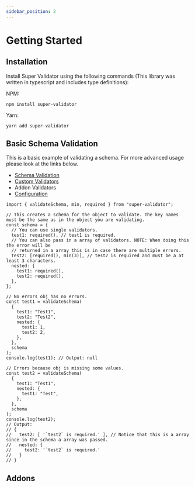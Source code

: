 ```yaml
---
sidebar_position: 2
---
```


# Getting Started

## Installation

Install Super Validator using the following commands (This library was written in typescript and includes type definitions):

NPM:

```
npm install super-validator
```

Yarn:

```
yarn add super-validator
```

## Basic Schema Validation

This is a basic example of validating a schema. For more advanced usage please look at the links below.

-   [Schema Validation](schema-validation.md)
-   [Custom Validators](custom-validators.md)
-   Addon Validators
-   [Configuration](configuration.md)

```
import { validateSchema, min, required } from "super-validator";

// This creates a schema for the object to validate. The key names must be the same as in the object you are validating.
const schema = {
  // You can use single validators.
  test1: required(), // test1 is required.
  // You can also pass in a array of validators. NOTE: When doing this the error will be
  // returned in a array this is in case there are multiple errors.
  test2: [required(), min(3)], // test2 is required and must be a at least 3 characters.
  nested: {
    test1: required(),
    test2: required(),
  },
};

// No errors obj has no errors.
const test1 = validateSchema(
  {
    test1: "Test1",
    test2: "Test2",
    nested: {
      test1: 1,
      test2: 2,
    },
  },
  schema
);
console.log(test1); // Output: null

// Errors because obj is missing some values.
const test2 = validateSchema(
  {
    test1: "Test1",
    nested: {
      test1: "Test",
    },
  },
  schema
);
console.log(test2);
// Output:
// {
//   test2: [ '`test2` is required.' ], // Notice that this is a array since in the schema a array was passed.
//   nested: {
//     test2: '`test2` is required.'
//   }
// }
```

## Addons
